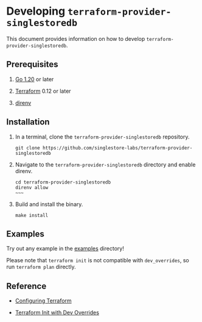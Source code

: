 # Developing `terraform-provider-singlestoredb`

This document provides information on how to develop `terraform-provider-singlestoredb`.

## Prerequisites

1. [Go 1.20](https://go.dev/doc/install) or later

2. [Terraform](https://learn.hashicorp.com/tutorials/terraform/install-cli) 0.12 or later

3. [direnv](https://direnv.net/docs/installation)

## Installation

1. In a terminal, clone the `terraform-provider-singlestoredb` repository.

    ```shell
    git clone https://github.com/singlestore-labs/terraform-provider-singlestoredb
    ```

2. Navigate to the `terraform-provider-singlestoredb` directory and enable direnv.

    ```shell
    cd terraform-provider-singlestoredb
    direnv allow
    ~~~
    ```

3. Build and install the binary.
    ```shell
    make install
    ```

## Examples

Try out any example in the [examples](examples) directory!

Please note that `terraform init` is not compatible with `dev_overrides`, so run `terraform plan` directly.

## Reference

- [Configuring Terraform](https://developer.hashicorp.com/terraform/tutorials/providers-plugin-framework/providers-plugin-framework-provider#locally-install-provider-and-verify-with-terraform)

- [Terraform Init with Dev Overrides](https://github.com/hashicorp/terraform/issues/27459)